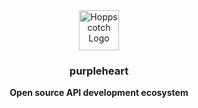 <div align="center">
  <a href="https://purpleheart.rico.org.cn">
    <img
      src="https://avatars.githubusercontent.com/u/56705483"
      alt="Hoppscotch Logo"
      height="64"
    />
  </a>
  <br />
  <p>
    <h3>
      <b>
        purpleheart
      </b>
    </h3>
  </p>
  <p>
    <b>
      Open source API development ecosystem
    </b>
  </p>
</div>
